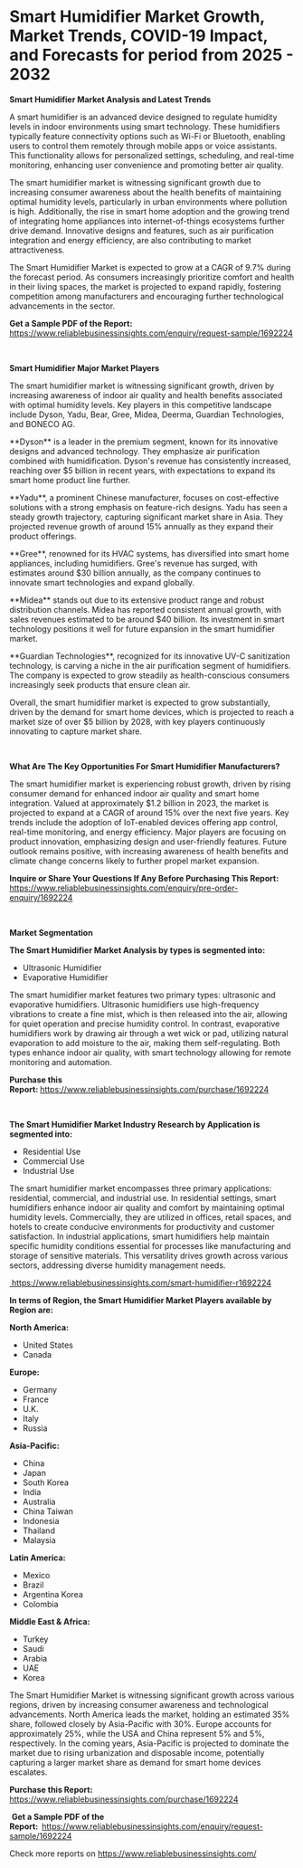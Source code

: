 <p><h1>Smart Humidifier Market Growth, Market Trends, COVID-19 Impact, and Forecasts for period from 2025 - 2032</h1></p><p><strong>Smart Humidifier Market Analysis and Latest Trends</strong></p>
<p><p>A smart humidifier is an advanced device designed to regulate humidity levels in indoor environments using smart technology. These humidifiers typically feature connectivity options such as Wi-Fi or Bluetooth, enabling users to control them remotely through mobile apps or voice assistants. This functionality allows for personalized settings, scheduling, and real-time monitoring, enhancing user convenience and promoting better air quality.</p><p>The smart humidifier market is witnessing significant growth due to increasing consumer awareness about the health benefits of maintaining optimal humidity levels, particularly in urban environments where pollution is high. Additionally, the rise in smart home adoption and the growing trend of integrating home appliances into internet-of-things ecosystems further drive demand. Innovative designs and features, such as air purification integration and energy efficiency, are also contributing to market attractiveness.</p><p>The Smart Humidifier Market is expected to grow at a CAGR of 9.7% during the forecast period. As consumers increasingly prioritize comfort and health in their living spaces, the market is projected to expand rapidly, fostering competition among manufacturers and encouraging further technological advancements in the sector.</p></p>
<p><strong>Get a Sample PDF of the Report:&nbsp;</strong> <a href="https://www.reliablebusinessinsights.com/enquiry/request-sample/1692224?utm_campaign=3385&utm_medium=2&utm_source=Github&utm_content=ia&utm_term=27032025&utm_id=smart-humidifier">https://www.reliablebusinessinsights.com/enquiry/request-sample/1692224</a></p>
<p>&nbsp;</p>
<p><strong>Smart Humidifier Major Market Players</strong></p>
<p><p>The smart humidifier market is witnessing significant growth, driven by increasing awareness of indoor air quality and health benefits associated with optimal humidity levels. Key players in this competitive landscape include Dyson, Yadu, Bear, Gree, Midea, Deerma, Guardian Technologies, and BONECO AG.</p><p>**Dyson** is a leader in the premium segment, known for its innovative designs and advanced technology. They emphasize air purification combined with humidification. Dyson's revenue has consistently increased, reaching over $5 billion in recent years, with expectations to expand its smart home product line further.</p><p>**Yadu**, a prominent Chinese manufacturer, focuses on cost-effective solutions with a strong emphasis on feature-rich designs. Yadu has seen a steady growth trajectory, capturing significant market share in Asia. They projected revenue growth of around 15% annually as they expand their product offerings.</p><p>**Gree**, renowned for its HVAC systems, has diversified into smart home appliances, including humidifiers. Gree's revenue has surged, with estimates around $30 billion annually, as the company continues to innovate smart technologies and expand globally.</p><p>**Midea** stands out due to its extensive product range and robust distribution channels. Midea has reported consistent annual growth, with sales revenues estimated to be around $40 billion. Its investment in smart technology positions it well for future expansion in the smart humidifier market.</p><p>**Guardian Technologies**, recognized for its innovative UV-C sanitization technology, is carving a niche in the air purification segment of humidifiers. The company is expected to grow steadily as health-conscious consumers increasingly seek products that ensure clean air.</p><p>Overall, the smart humidifier market is expected to grow substantially, driven by the demand for smart home devices, which is projected to reach a market size of over $5 billion by 2028, with key players continuously innovating to capture market share.</p></p>
<p>&nbsp;</p>
<p><strong>What Are The Key Opportunities For Smart Humidifier Manufacturers?</strong></p>
<p><p>The smart humidifier market is experiencing robust growth, driven by rising consumer demand for enhanced indoor air quality and smart home integration. Valued at approximately $1.2 billion in 2023, the market is projected to expand at a CAGR of around 15% over the next five years. Key trends include the adoption of IoT-enabled devices offering app control, real-time monitoring, and energy efficiency. Major players are focusing on product innovation, emphasizing design and user-friendly features. Future outlook remains positive, with increasing awareness of health benefits and climate change concerns likely to further propel market expansion.</p></p>
<p><strong>Inquire or Share Your Questions If Any Before Purchasing This Report:</strong> <a href="https://www.reliablebusinessinsights.com/enquiry/pre-order-enquiry/1692224?utm_campaign=3385&utm_medium=2&utm_source=Github&utm_content=ia&utm_term=27032025&utm_id=smart-humidifier">https://www.reliablebusinessinsights.com/enquiry/pre-order-enquiry/1692224</a></p>
<p>&nbsp;</p>
<p><strong>Market Segmentation</strong></p>
<p><strong>The Smart Humidifier Market Analysis by types is segmented into:</strong></p>
<p><ul><li>Ultrasonic Humidifier</li><li>Evaporative Humidifier</li></ul></p>
<p><p>The smart humidifier market features two primary types: ultrasonic and evaporative humidifiers. Ultrasonic humidifiers use high-frequency vibrations to create a fine mist, which is then released into the air, allowing for quiet operation and precise humidity control. In contrast, evaporative humidifiers work by drawing air through a wet wick or pad, utilizing natural evaporation to add moisture to the air, making them self-regulating. Both types enhance indoor air quality, with smart technology allowing for remote monitoring and automation.</p></p>
<p><strong>Purchase this Report:&nbsp;</strong><a href="https://www.reliablebusinessinsights.com/purchase/1692224?utm_campaign=3385&utm_medium=2&utm_source=Github&utm_content=ia&utm_term=27032025&utm_id=smart-humidifier">https://www.reliablebusinessinsights.com/purchase/1692224</a></p>
<p>&nbsp;</p>
<p><strong>The Smart Humidifier Market Industry Research by Application is segmented into:</strong></p>
<p><ul><li>Residential Use</li><li>Commercial Use</li><li>Industrial Use</li></ul></p>
<p><p>The smart humidifier market encompasses three primary applications: residential, commercial, and industrial use. In residential settings, smart humidifiers enhance indoor air quality and comfort by maintaining optimal humidity levels. Commercially, they are utilized in offices, retail spaces, and hotels to create conducive environments for productivity and customer satisfaction. In industrial applications, smart humidifiers help maintain specific humidity conditions essential for processes like manufacturing and storage of sensitive materials. This versatility drives growth across various sectors, addressing diverse humidity management needs.</p></p>
<p><a href="https://www.reliablebusinessinsights.com/smart-humidifier-r1692224?utm_campaign=3385&utm_medium=2&utm_source=Github&utm_content=ia&utm_term=27032025&utm_id=smart-humidifier">&nbsp;https://www.reliablebusinessinsights.com/smart-humidifier-r1692224</a></p>
<p><strong>In terms of Region, the Smart Humidifier Market Players available by Region are:</strong></p>
<p>
    <p> <strong> North America: </strong>
        <ul>
            <li>United States</li>
            <li>Canada</li>
        </ul>
        </p> 
    <p> <strong> Europe: </strong>
        <ul>
            <li>Germany</li>
            <li>France</li>
            <li>U.K.</li>
            <li>Italy</li>
            <li>Russia</li>
        </ul>
        </p> 
    <p> <strong> Asia-Pacific: </strong>
        <ul>
            <li>China</li>
            <li>Japan</li>
            <li>South Korea</li>
            <li>India</li>
            <li>Australia</li>
            <li>China Taiwan</li>
            <li>Indonesia</li>
            <li>Thailand</li>
            <li>Malaysia</li>
        </ul>
        </p> 
    <p> <strong> Latin America: </strong>
        <ul>
            <li>Mexico</li>
            <li>Brazil</li>
            <li>Argentina Korea</li>
            <li>Colombia</li>
        </ul>
        </p> 
    <p> <strong> Middle East & Africa: </strong>
        <ul>
            <li>Turkey</li>
            <li>Saudi</li>
            <li>Arabia</li>
            <li>UAE</li>
            <li>Korea</li>
        </ul>
    </p>
    </p>
<p><p>The Smart Humidifier Market is witnessing significant growth across various regions, driven by increasing consumer awareness and technological advancements. North America leads the market, holding an estimated 35% share, followed closely by Asia-Pacific with 30%. Europe accounts for approximately 25%, while the USA and China represent 5% and 5%, respectively. In the coming years, Asia-Pacific is projected to dominate the market due to rising urbanization and disposable income, potentially capturing a larger market share as demand for smart home devices escalates.</p></p>
<p><strong>Purchase this Report: </strong><a href="https://www.reliablebusinessinsights.com/purchase/1692224?utm_campaign=3385&utm_medium=2&utm_source=Github&utm_content=ia&utm_term=27032025&utm_id=smart-humidifier">https://www.reliablebusinessinsights.com/purchase/1692224</a></p>
<p>&nbsp;<strong>Get a Sample PDF of the Report:&nbsp;&nbsp;</strong><a href="https://www.reliablebusinessinsights.com/enquiry/request-sample/1692224?utm_campaign=3385&utm_medium=2&utm_source=Github&utm_content=ia&utm_term=27032025&utm_id=smart-humidifier">https://www.reliablebusinessinsights.com/enquiry/request-sample/1692224</a></p>
<p><strong></strong></p>
<p>Check more reports on <a href="https://www.reliablebusinessinsights.com/?utm_campaign=3385&utm_medium=2&utm_source=Github&utm_content=ia&utm_term=27032025&utm_id=smart-humidifier">https://www.reliablebusinessinsights.com/</a></p>
